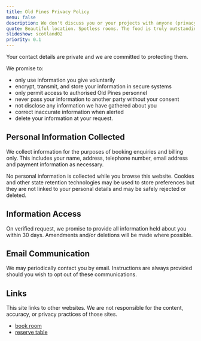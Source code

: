 ```yaml
---
title: Old Pines Privacy Policy
menu: false
description: We don't discuss you or your projects with anyone (privacy policy and GDPR).
quote: Beautiful location. Spotless rooms. The food is truly outstanding.
slideshow: scotland02
priority: 0.1
---
```


Your contact details are private and we are committed to protecting them.

We promise to:

* only use information you give voluntarily
* encrypt, transmit, and store your information in secure systems
* only permit access to authorised Old Pines personnel
* never pass your information to another party without your consent
* not disclose any information we have gathered about you
* correct inaccurate information when alerted
* delete your information at your request.


## Personal Information Collected

We collect information for the purposes of booking enquiries and billing only. This includes your name, address, telephone number, email address and payment information as necessary.

No personal information is collected while you browse this website. Cookies and other state retention technologies may be used to store preferences but they are not linked to your personal details and may be safely rejected or deleted.


## Information Access

On verified request, we promise to provide all information held about you within 30 days. Amendments and/or deletions will be made where possible.


## Email Communication

We may periodically contact you by email. Instructions are always provided should you wish to opt out of these communications.


## Links

This site links to other websites. We are not responsible for the content, accuracy, or privacy practices of those sites.


<ul class="flexcenter">
  <li><a href="--ROOT--rooms/booking/" class="button">book room</a></li>
  <li><a href="--ROOT--restaurant/reserve-table/" class="button">reserve table</a></li>
</ul>
